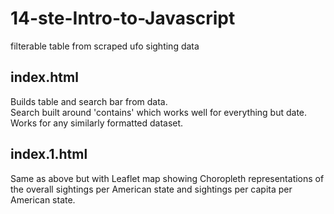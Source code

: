 # 14-ste-Intro-to-Javascript
filterable table from scraped ufo sighting data

## index.html
Builds table and search bar from data.   
Search built around 'contains' which works well for everything but date.
Works for any similarly formatted dataset.   

## index.1.html
Same as above but with Leaflet map showing Choropleth representations of the overall sightings per American state and sightings per capita per American state.
